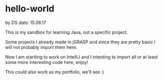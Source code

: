 # hello-world
by DS 
date: 15.06.17

This is my sandbox for learning Java, not a specific project.

Some projects I already made in jGRASP and since they are pretty basic I will not probably import them here.

Now I am stariting to work on IntelliJ and I intenting to import all or at least some more interesting code here, enjoy!

This could also work as my portfolio, we'll see :)

